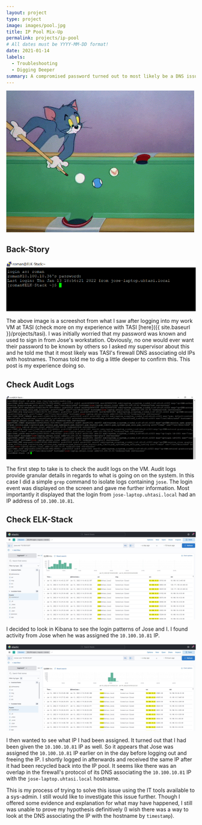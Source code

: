 ```yaml
---
layout: project
type: project
image: images/pool.jpg
title: IP Pool Mix-Up
permalink: projects/ip-pool
# All dates must be YYYY-MM-DD format!
date: 2021-01-14
labels:
  - Troubleshooting
  - Digging Deeper
summary: A compromised password turned out to most likely be a DNS issue resulting from recycled VPN IPs. 
---
```

<img class="ui image" src="../images/pool.gif">

## Back-Story
<img class="ui image" src="../images/jose-login.png">

The above image is a screeshot from what I saw after logging into my work VM at TASI (check more on my experience with TASI [here]({{ site.baseurl }}/projects/tasi). I was initially worried that my password was known and used to sign in from Jose's workstation. Obviously, no one would ever want their password to be known by others so I asked my supervisor about this and he told me that it most likely was TASI's firewall DNS associating old IPs with hostnames. Thomas told me to dig a little deeper to confirm this. This post is my experience doing so.

## Check Audit Logs
<img class="ui image" src="../images/audit-log.png">

The first step to take is to check the audit logs on the VM. Audit logs provide granular details in regards to what is going on on the system. In this case I did a simple `grep` command to isolate logs containing `jose`. The login event was displayed on the screen and gave me further information. Most importantly it displayed that the login from `jose-laptop.uhtasi.local` had an IP address of `10.100.10.81`.

## Check ELK-Stack
<img class="ui image" src="../images/jose-elk.jpg">

I decided to look in Kibana to see the login patterns of Jose and I. I found activity from Jose when he was assigned the `10.100.10.81` IP. 

<img class="ui image" src="../images/roman-elk.jpg">

I then wanted to see what IP I had been assigned. It turned out that I had been given the `10.100.10.81` IP as well. So it appears that Jose was assigned the `10.100.10.81` IP earlier on in the day before logging out and freeing the IP. I shortly logged in afterwards and received the same IP after it had been recycled back into the IP pool. It seems like there was an overlap in the firewall's protocol of its DNS associating the `10.100.10.81` IP with the `jose-laptop.uhtasi.local` hostname. 

This is my process of trying to solve this issue using the IT tools available to a sys-admin. I still would like to investigate this issue further. Though I offered some evidence and explanation for what may have happened, I still was unable to prove my hypothesis definitively (I wish there was a way to look at the DNS associating the IP with the hostname by `timestamp`).
